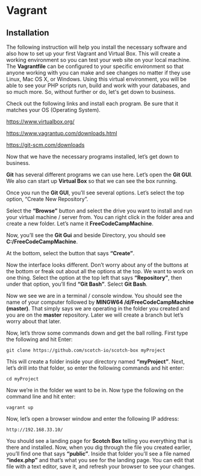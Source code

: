 # Vagrant

## Installation

The following instruction will help you install the necessary software and also how to set up your first Vagrant and Virtual Box. This will create a working environment so you can test your web site on your local machine. The <b>Vagrantfile</b> can be configured to your specific environment so that anyone working with you can make and see changes no matter if they use Linux, Mac OS X, or Windows. Using this virtual environment, you will be able to see your PHP scripts run, build and work with your databases, and so much more. So, without further or do, let's get down to business. 


Check out the following links and install each program. Be sure that it matches your OS (Operating System).

https://www.virtualbox.org/

https://www.vagrantup.com/downloads.html

https://git-scm.com/downloads

Now that we have the necessary programs installed, let’s get down to business.

<b>Git</b> has several different programs we can use here. Let’s open the <b>Git GUI</b>. We also can start up <b>Virtual Box</b> so that we can see the box running.

Once you run the <b>Git GUI</b>, you’ll see several options. Let’s select the top option, </b>“Create New Repository”</b>.

Select the <b>“Browse”</b> button and select the drive you want to install and run your virtual machine / server from. You can right click in the folder area and create a new folder. Let’s name it <b>FreeCodeCampMachine</b>.

Now, you’ll see the <b>Git Gui</b> and beside Directory, you should see <b>C:/FreeCodeCampMachine</b>.

At the bottom, select the button that says <b>“Create”</b>.

Now the interface looks different. Don’t worry about any of the buttons at the bottom or freak out about all the options at the top. We want to work on one thing. Select the option at the top left that says <b>“Repository”</b>, then under that option, you’ll find <b>“Git Bash”</b>. Select <b>Git Bash</b>.

Now we see we are in a terminal / console window. You should see the name of your computer followed by <b>MINGW64 /d/FreeCodeCampMachine (master)</b>. That simply says we are operating in the folder you created and you are on the <b>master</b> repository. Later we will create a branch but let’s worry about that later. 

Now, let’s throw some commands down and get the ball rolling. First type the following and hit Enter:
```
git clone https://github.com/scotch-io/scotch-box myProject
```

This will create a folder inside your directory named <b>“myProject”</b>. Next, let’s drill into that folder, so enter the following commands and hit enter:
```
cd myProject
```

Now we’re in the folder we want to be in. Now type the following on the command line and hit enter:
```
vagrant up
```

Now, let’s open a browser window and enter the following IP address:

```
http://192.168.33.10/
```

You should see a landing page for <b>Scotch Box</b> telling you everything that is there and installed. Now, when you dig through the file you created earlier, you’ll find one that says <b>“public”</b>. Inside that folder you’ll see a file named <b>“index.php”</b> and that’s what you see for the landing page. You can edit that file with a text editor, save it, and refresh your browser to see your changes. 


